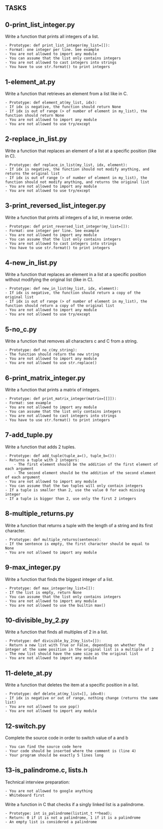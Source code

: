 ## TASKS

## 0-print_list_integer.py

Write a function that prints all integers of a list.

    - Prototype: def print_list_integer(my_list=[]):
    - Format: one integer per line. See example
    - You are not allowed to import any module
    - You can assume that the list only contains integers
    - You are not allowed to cast integers into strings
    - You have to use str.format() to print integers

## 1-element_at.py

Write a function that retrieves an element from a list like in C.

    - Prototype: def element_at(my_list, idx):
    - If idx is negative, the function should return None
    - If idx is out of range (> of number of element in my_list), the function should return None
    - You are not allowed to import any module
    - You are not allowed to use try/except

## 2-replace_in_list.py

Write a function that replaces an element of a list at a specific position (like in C).

    - Prototype: def replace_in_list(my_list, idx, element):
    - If idx is negative, the function should not modify anything, and returns the original list
    - If idx is out of range (> of number of element in my_list), the function should not modify anything, and returns the original list
    - You are not allowed to import any module
    - You are not allowed to use try/except

## 3-print_reversed_list_integer.py

Write a function that prints all integers of a list, in reverse order.

    - Prototype: def print_reversed_list_integer(my_list=[]):
    - Format: one integer per line. See example
    - You are not allowed to import any module
    - You can assume that the list only contains integers
    - You are not allowed to cast integers into strings
    - You have to use str.format() to print integers

## 4-new_in_list.py

Write a function that replaces an element in a list at a specific position without modifying the original list (like in C).

    - Prototype: def new_in_list(my_list, idx, element):
    - If idx is negative, the function should return a copy of the original list
    - If idx is out of range (> of number of element in my_list), the function should return a copy of the original list
    - You are not allowed to import any module
    - You are not allowed to use try/except

## 5-no_c.py

Write a function that removes all characters c and C from a string.

    - Prototype: def no_c(my_string):
    - The function should return the new string
    - You are not allowed to import any module
    - You are not allowed to use str.replace()

## 6-print_matrix_integer.py

Write a function that prints a matrix of integers.

    - Prototype: def print_matrix_integer(matrix=[[]]):
    - Format: see example
    - You are not allowed to import any module
    - You can assume that the list only contains integers
    - You are not allowed to cast integers into strings
    - You have to use str.format() to print integers

## 7-add_tuple.py

Write a function that adds 2 tuples.

    - Prototype: def add_tuple(tuple_a=(), tuple_b=()):
    - Returns a tuple with 2 integers:
        - The first element should be the addition of the first element of each argument
        - The second element should be the addition of the second element of each argument
    - You are not allowed to import any module
    - You can assume that the two tuples will only contain integers
    - If a tuple is smaller than 2, use the value 0 for each missing integer
    - If a tuple is bigger than 2, use only the first 2 integers

## 8-multiple_returns.py

Write a function that returns a tuple with the length of a string and its first character.

    - Prototype: def multiple_returns(sentence):
    - If the sentence is empty, the first character should be equal to None
    - You are not allowed to import any module

## 9-max_integer.py

Write a function that finds the biggest integer of a list.

    - Prototype: def max_integer(my_list=[]):
    - If the list is empty, return None
    - You can assume that the list only contains integers
    - You are not allowed to import any module
    - You are not allowed to use the builtin max()

## 10-divisible_by_2.py

Write a function that finds all multiples of 2 in a list.

    - Prototype: def divisible_by_2(my_list=[]):
    - Return a new list with True or False, depending on whether the integer at the same position in the original list is a multiple of 2
    - The new list should have the same size as the original list
    - You are not allowed to import any module

## 11-delete_at.py

Write a function that deletes the item at a specific position in a list.

    - Prototype: def delete_at(my_list=[], idx=0):
    - If idx is negative or out of range, nothing change (returns the same list)
    - You are not allowed to use pop()
    - You are not allowed to import any module

## 12-switch.py

Complete the source code in order to switch value of a and b

    - You can find the source code here
    - Your code should be inserted where the comment is (line 4)
    - Your program should be exactly 5 lines long

## 13-is_palindrome.c, lists.h

Technical interview preparation:

    - You are not allowed to google anything
    - Whiteboard first

Write a function in C that checks if a singly linked list is a palindrome.

    - Prototype: int is_palindrome(listint_t **head);
    - Return: 0 if it is not a palindrome, 1 if it is a palindrome
    - An empty list is considered a palindrome


